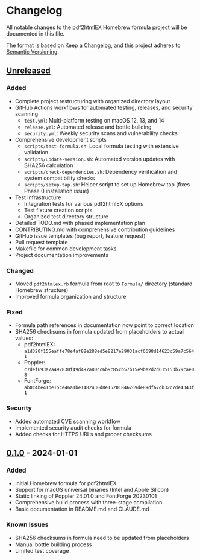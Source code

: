 # Changelog

All notable changes to the pdf2htmlEX Homebrew formula project will be documented in this file.

The format is based on [Keep a Changelog](https://keepachangelog.com/en/1.0.0/),
and this project adheres to [Semantic Versioning](https://semver.org/spec/v2.0.0.html).

## [Unreleased]

### Added
- Complete project restructuring with organized directory layout
- GitHub Actions workflows for automated testing, releases, and security scanning
  - `test.yml`: Multi-platform testing on macOS 12, 13, and 14
  - `release.yml`: Automated release and bottle building
  - `security.yml`: Weekly security scans and vulnerability checks
- Comprehensive development scripts
  - `scripts/test-formula.sh`: Local formula testing with extensive validation
  - `scripts/update-version.sh`: Automated version updates with SHA256 calculation
  - `scripts/check-dependencies.sh`: Dependency verification and system compatibility checks
  - `scripts/setup-tap.sh`: Helper script to set up Homebrew tap (fixes Phase 0 installation issue)
- Test infrastructure
  - Integration tests for various pdf2htmlEX options
  - Test fixture creation scripts
  - Organized test directory structure
- Detailed TODO.md with phased implementation plan
- CONTRIBUTING.md with comprehensive contribution guidelines
- GitHub issue templates (bug report, feature request)
- Pull request template
- Makefile for common development tasks
- Project documentation improvements

### Changed
- Moved `pdf2htmlex.rb` formula from root to `Formula/` directory (standard Homebrew structure)
- Improved formula organization and structure

### Fixed
- Formula path references in documentation now point to correct location
- SHA256 checksums in formula updated from placeholders to actual values:
  - pdf2htmlEX: `a1d320f155eaffe78e4af88e288ed5e8217e29031acf6698d14623c59a7c5641`
  - Poppler: `c7def693a7a492830f49d497a80cc6b9c85cb57b15e9be2d2d615153b79cae08`
  - FontForge: `ab0c4be41be15ce46a1be1482430d8e15201846269de89df67db32c7de4343f1`

### Security
- Added automated CVE scanning workflow
- Implemented security audit checks for formula
- Added checks for HTTPS URLs and proper checksums

## [0.1.0] - 2024-01-01

### Added
- Initial Homebrew formula for pdf2htmlEX
- Support for macOS universal binaries (Intel and Apple Silicon)
- Static linking of Poppler 24.01.0 and FontForge 20230101
- Comprehensive build process with three-stage compilation
- Basic documentation in README.md and CLAUDE.md

### Known Issues
- SHA256 checksums in formula need to be updated from placeholders
- Manual bottle building process
- Limited test coverage

[Unreleased]: https://github.com/twardoch/pdf2htmlEX/compare/v0.1.0...HEAD
[0.1.0]: https://github.com/twardoch/pdf2htmlEX/releases/tag/v0.1.0